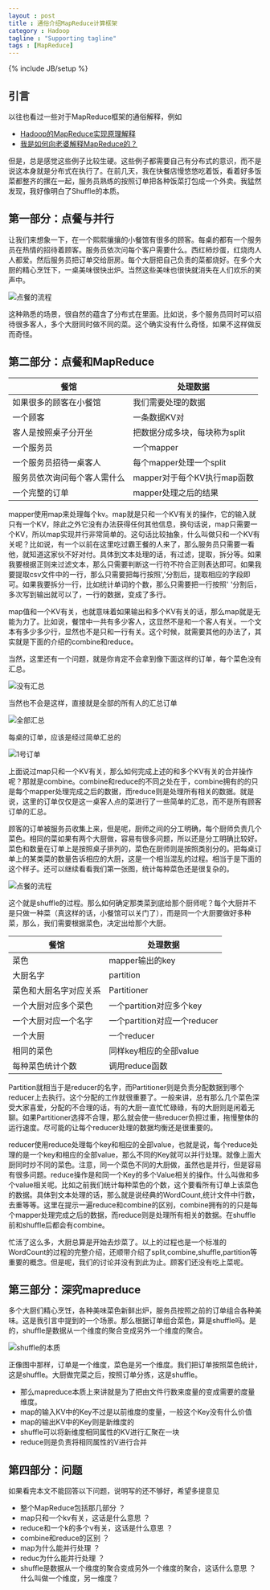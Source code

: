 ```yaml
---
layout : post
title : 通俗介绍MapReduce计算框架
category : Hadoop
tagline : "Supporting tagline"
tags : [MapReduce]
---
```

{% include JB/setup %}

## 引言
以往也看过一些对于MapReduce框架的通俗解释，例如

* [Hadoop的MapReduce实现原理解释](http://blog.csdn.net/fullofwindandsnow/article/details/7258667)
* [我是如何向老婆解释MapReduce的？](http://blog.jobbole.com/1321/)

但是，总是感觉这些例子比较生硬。这些例子都需要自己有分布式的意识，而不是说这本身就是分布式在执行了。在前几天，我在快餐店慢悠悠吃着饭，看着好多饭菜都整齐的摞在一起，服务员熟练的按照订单把各种饭菜打包成一个外卖。我猛然发现，我好像明白了Shuffle的本质。

## 第一部分：点餐与并行

让我们来想象一下，在一个熙熙攘攘的小餐馆有很多的顾客。每桌的都有一个服务员在热情的招待着顾客。服务员依次问每个客户需要什么。西红柿炒蛋，红烧肉人人都爱。然后服务员把订单交给厨房。每个大厨把自己负责的菜都烧好。在多个大厨的精心烹饪下，一桌美味很快出炉。当然这些美味也很快就消失在人们欢乐的笑声中。

![点餐的流程](https://raw.githubusercontent.com/inotepad/inotepad.github.io/master/_image/mapreduce_introduction_1.jpg)


这种熟悉的场景，很自然的蕴含了分布式在里面。比如说，多个服务员同时可以招待很多客人，多个大厨同时做不同的菜。这个确实没有什么奇怪，如果不这样做反而奇怪。

## 第二部分：点餐和MapReduce
|           餐馆                     |         处理数据                   |
|------------------------------------|------------------------------------|
| 如果很多的顾客在小餐馆             | 我们需要处理的数据                 |
| 一个顾客                           | 一条数据KV对                       |
| 客人是按照桌子分开坐               | 把数据分成多块，每块称为split      |
| 一个服务员                         | 一个mapper                         |
| 一个服务员招待一桌客人             | 每个mapper处理一个split            |
| 服务员依次询问每个客人需什么       | mapper对于每个KV执行map函数        |
| 一个完整的订单                     | mapper处理之后的结果               |

mapper使用map来处理每个kv。map就是只和一个KV有关的操作，它的输入就只有一个KV，除此之外它没有办法获得任何其他信息，换句话说，map只需要一个KV，所以map实现并行非常简单的。这句话比较抽象，什么叫做只和一个KV有关呢？比如说，有一个以前在这里吃过霸王餐的人来了，那么服务员只需要一看他，就知道这家伙不好对付。具体到文本处理的话，有过滤，提取，拆分等。如果我要根据正则来过滤文本，那么只需要判断这一行符不符合正则表达即可。如果我要提取csv文件中的一行，那么只需要把每行按照','分割后，提取相应的字段即可。如果我要拆分一行，比如统计单词的个数，那么只需要把一行按照' '分割后，多次写到输出就可以了，一行的数据，变成了多行。

map值和一个KV有关，也就意味着如果输出和多个KV有关的话，那么map就是无能为力了。比如说，餐馆中一共有多少客人，这显然不是和一个客人有关。一个文本有多少多少行，显然也不是只和一行有关。这个时候，就需要其他的办法了，其实就是下面的介绍的combine和reduce。

当然，这里还有一个问题，就是你肯定不会拿到像下面这样的订单，每个菜色没有汇总。

![没有汇总](https://raw.githubusercontent.com/inotepad/inotepad.github.io/master/_image/mapreduce_introduction_2.jpg)

当然也不会是这样，直接就是全部的所有人的汇总订单

![全部汇总](https://raw.githubusercontent.com/inotepad/inotepad.github.io/master/_image/mapreduce_introduction_3.jpg)

每桌的订单，应该是经过简单汇总的

![1号订单](https://raw.githubusercontent.com/inotepad/inotepad.github.io/master/_image/mapreduce_introduction_4.jpg)

上面说过map只和一个KV有关，那么如何完成上述的和多个KV有关的合并操作呢？那就是combine。combine和reduce的不同之处在于，combine拥有的的只是每个mapper处理完成之后的数据，而reduce则是处理所有相关的数据。就是说，这里的订单仅仅是这一桌客人点的菜进行了一些简单的汇总，而不是所有顾客订单的汇总。

顾客的订单被服务员收集上来，但是呢，厨师之间的分工明确，每个厨师负责几个菜色。相同的菜如果有两个大厨做，容易有很多问题，所以还是分工明确比较好。菜色和数量在订单上是按照桌子排列的，菜色在厨师则是按照类别分的。把每桌订单上的某类菜的数量告诉相应的大厨，这是一个相当混乱的过程。相当于是下面的这个样子。还可以继续看看我们第一张图，统计每种菜色还是很复杂的。

![点餐的流程](https://raw.githubusercontent.com/inotepad/inotepad.github.io/master/_image/mapreduce_introduction_1.jpg)

这个就是shuffle的过程。那么如何确定那类菜到底给那个厨师呢？每个大厨并不是只做一种菜（真这样的话，小餐馆可以关门了），而是同一个大厨要做好多种菜，那么，我们需要根据菜色，决定出给那个大厨。

|           餐馆                     |         处理数据                   |
|------------------------------------|------------------------------------|
| 菜色                               | mapper输出的key                    |
| 大厨名字                           | partition                          |
| 菜色和大厨名字对应关系             | Partitioner                        |
| 一个大厨对应多个菜色               | 一个partition对应多个key           |
| 一个大厨对应一个名字               | 一个partition对应一个reducer       |
| 一个大厨                           | 一个reducer                        |
| 相同的菜色                         | 同样key相应的全部value             |
| 每种菜色统计个数                   | 调用reduce函数                     |

Partition就相当于是reducer的名字，而Partitioner则是负责分配数据到哪个reducer上去执行。这个分配的工作就很重要了。一般来讲，总有那么几个菜色深受大家喜爱，分配的不合理的话，有的大厨一直忙忙碌碌，有的大厨则是闲着无聊。如果Partitioner选择不合理，那么就会使一些reducer负担过重，拖慢整体的运行速度。尽可能的让每个reducer处理的数据均衡还是很重要的。

reducer使用reduce处理每个key和相应的全部value，也就是说，每个reduce处理的是一个key和相应的全部value，那么不同的Key就可以并行处理。就像上面大厨同时炒不同的菜色。注意，同一个菜色不同的大厨做，虽然也是并行，但是容易有很多问题。reduce操作是和同一个Key的多个Value相关的操作。什么叫做和多个value相关呢。比如之前我们统计每种菜色的个数，这个要看所有订单上该菜色的数据。具体到文本处理的话，那么就是说经典的WordCount,统计文件中行数，去重等等。这里在提示一遍reduce和combine的区别，combine拥有的的只是每个mapper处理完成之后的数据，而reduce则是处理所有相关的数据。在shuffle前和shuffle后都会有combine。

忙活了这么多，大厨总算是开始去炒菜了。以上的过程也是一个标准的WordCount的过程的完整介绍，还顺带介绍了split,combine,shuffle,partition等重要的概念。但是呢，我们的讨论并没有到此为止。顾客们还没有吃上菜呢。

## 第三部分：深究mapreduce
多个大厨们精心烹饪，各种美味菜色新鲜出炉，服务员按照之前的订单组合各种美味。这是我引言中提到的一个场景。那么根据订单组合菜色，算是shuffle吗。是的，shuffle是数据从一个维度的聚合变成另外一个维度的聚合。

![shuffle的本质](https://raw.githubusercontent.com/inotepad/inotepad.github.io/master/_image/mapreduce_introduction_5.jpg)

正像图中那样，订单是一个维度，菜色是另一个维度。我们把订单按照菜色统计，这是shuffle。大厨做完菜之后，按照订单分拣，这是shuffle。

* 那么mapreduce本质上来讲就是为了把由文件行数来度量的变成需要的度量维度。
 * map的输入KV中的Key不过是以前维度的度量，一般这个Key没有什么价值
 * map的输出KV中的Key则是新维度的
 * shuffle可以将新维度相同属性的KV进行汇聚在一块
 * reduce则是负责将相同属性的V进行合并

## 第四部分：问题

如果看完本文不能回答以下问题，说明写的还不够好，希望多提意见
 * 整个MapReduce包括那几部分 ？
 * map只和一个kv有关，这话是什么意思 ？
 * reduce和一个k的多个v有关，这话是什么意思 ？
 * combine和reduce的区别 ？
 * map为什么能并行处理 ？
 * reduc为什么能并行处理 ？
 * shuffle是数据从一个维度的聚合变成另外一个维度的聚合，这话什么意思 ？ 什么叫做一个维度，另一维度？

















